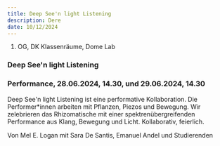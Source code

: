 ```yaml
---
title: Deep See'n light Listening
description: Dere
date: 10/12/2024
---
```



1. OG, DK Klassenräume, Dome Lab
### Deep See'n light Listening
### Performance, 28.06.2024, 14.30, und 29.06.2024, 14.30

Deep See'n light Listening ist eine performative Kollaboration. Die Performer*innen arbeiten mit Pflanzen, Piezos und Bewegung. Wir zelebrieren das Rhizomatische mit einer spektrenübergreifenden Performance aus Klang, Bewegung und Licht. Kollaborativ, feierlich.

Von Mel E. Logan mit Sara De Santis, Emanuel Andel und Studierenden

